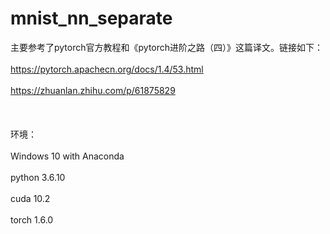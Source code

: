 # mnist_nn_separate
主要参考了pytorch官方教程和《pytorch进阶之路（四）》这篇译文。链接如下：<br>  
https://pytorch.apachecn.org/docs/1.4/53.html<br>  
https://zhuanlan.zhihu.com/p/61875829<br>  
<br>  
环境：<br>  
Windows 10 with Anaconda<br>  
python 3.6.10<br>  
cuda 10.2<br>  
torch 1.6.0<br>  
